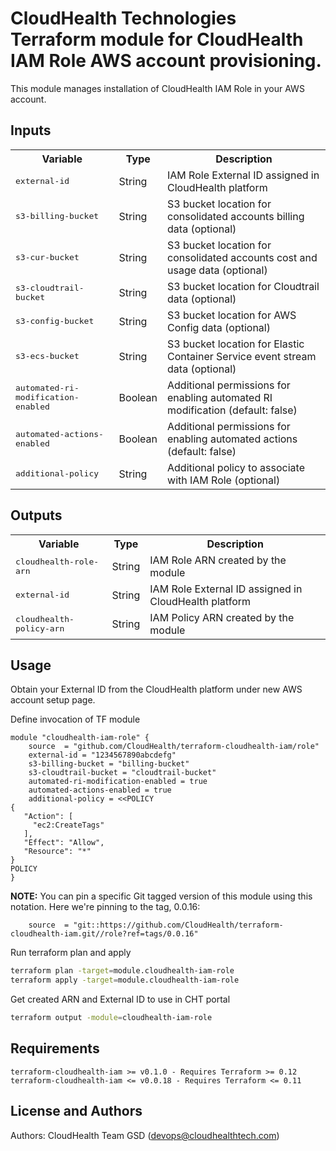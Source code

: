 CloudHealth Technologies Terraform module for CloudHealth IAM Role AWS account provisioning.
==================
This module manages installation of CloudHealth IAM Role in your AWS account.


Inputs
----------
<table>
  <tr>
    <th>Variable</th>
    <th>Type</th>
    <th>Description</th>
  </tr>
  <tr>
    <td><tt>external-id</tt></td>
    <td>String</td>
    <td>IAM Role External ID assigned in CloudHealth platform</td>
  </tr>
  <tr>
    <td><tt>s3-billing-bucket</tt></td>
    <td>String</td>
    <td>S3 bucket location for consolidated accounts billing data (optional)</td>
  </tr>
  <tr>
    <td><tt>s3-cur-bucket</tt></td>
    <td>String</td>
    <td>S3 bucket location for consolidated accounts cost and usage data (optional)</td>
  </tr>
  <tr>
    <td><tt>s3-cloudtrail-bucket</tt></td>
    <td>String</td>
    <td>S3 bucket location for Cloudtrail data (optional)</td>
  </tr>
  <tr>
    <td><tt>s3-config-bucket</tt></td>
    <td>String</td>
    <td>S3 bucket location for AWS Config data (optional)</td>
  </tr>
  <tr>
    <td><tt>s3-ecs-bucket</tt></td>
    <td>String</td>
    <td>S3 bucket location for Elastic Container Service event stream data (optional)</td>
  </tr>
  <tr>
    <td><tt>automated-ri-modification-enabled</tt></td>
    <td>Boolean</td>
    <td>Additional permissions for enabling automated RI modification (default: false)</td>
  </tr>
  <tr>
    <td><tt>automated-actions-enabled</tt></td>
    <td>Boolean</td>
    <td>Additional permissions for enabling automated actions (default: false)</td>
  </tr>
  <tr>
    <td><tt>additional-policy</tt></td>
    <td>String</td>
    <td>Additional policy to associate with IAM Role (optional)</td>
  </tr>
</table>

Outputs
----------
<table>
  <tr>
    <th>Variable</th>
    <th>Type</th>
    <th>Description</th>
  </tr>
  <tr>
    <td><tt>cloudhealth-role-arn</tt></td>
    <td>String</td>
    <td>IAM Role ARN created by the module</td>
  </tr>
  <tr>
    <td><tt>external-id</tt></td>
    <td>String</td>
    <td>IAM Role External ID assigned in CloudHealth platform</td>
  </tr>
  <tr>
    <td><tt>cloudhealth-policy-arn</tt></td>
    <td>String</td>
    <td>IAM Policy ARN created by the module</td>
  </tr>
</table>

Usage
-----
Obtain your External ID from the CloudHealth platform under new AWS account setup page.

Define invocation of TF module

```
module "cloudhealth-iam-role" {
    source  = "github.com/CloudHealth/terraform-cloudhealth-iam/role"
    external-id = "1234567890abcdefg"
    s3-billing-bucket = "billing-bucket"
    s3-cloudtrail-bucket = "cloudtrail-bucket"
    automated-ri-modification-enabled = true
    automated-actions-enabled = true
    additional-policy = <<POLICY
{
   "Action": [
     "ec2:CreateTags"
   ],
   "Effect": "Allow",
   "Resource": "*"
}
POLICY
}
```

**NOTE:** You can pin a specific Git tagged version of this module using this notation. Here we're pinning to the tag, 0.0.16:
```
    source  = "git::https://github.com/CloudHealth/terraform-cloudhealth-iam.git//role?ref=tags/0.0.16"
```

Run terraform plan and apply
```bash
terraform plan -target=module.cloudhealth-iam-role
terraform apply -target=module.cloudhealth-iam-role
```

Get created ARN and External ID to use in CHT portal
```bash
terraform output -module=cloudhealth-iam-role
```

Requirements
------------
```
terraform-cloudhealth-iam >= v0.1.0 - Requires Terraform >= 0.12
terraform-cloudhealth-iam <= v0.0.18 - Requires Terraform <= 0.11
```
License and Authors
-------------------
Authors: CloudHealth Team GSD (devops@cloudhealthtech.com)
